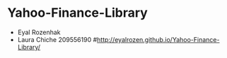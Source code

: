 # Yahoo-Finance-Library

* Eyal Rozenhak
* Laura Chiche 209556190
#http://eyalrozen.github.io/Yahoo-Finance-Library/
